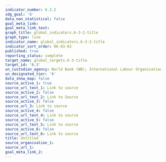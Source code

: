 ```yaml
---
indicator_number: 6.3.2
sdg_goal: '6'
data_non_statistical: false
goal_meta_link: 
goal_meta_link_text: 
graph_title: global_indicators.6-3-2-title
graph_type: line
indicator_name: global_indicators.6-3-2-title
indicator_sort_order: 06-03-02
published: true
reporting_status: complete
target_name: global_targets.6-3-title
target_id: '6.3'
un_custodian_agency: World Bank (WB); International Labour Organization (ILO)
un_designated_tier: '6'
data_show_map: false
source_active_1: true
source_url_text_1: Link to source
source_active_2: false
source_url_text_2: Link to Source
source_active_3: false
source_url_3: Link to source
source_active_4: false
source_url_text_4: Link to source
source_active_5: false
source_url_text_5: Link to source
source_active_6: false
source_url_text_6: Link to source
title: Untitled
source_organisation_1: 
source_url_1:
goal_meta_link_2:
---
```

